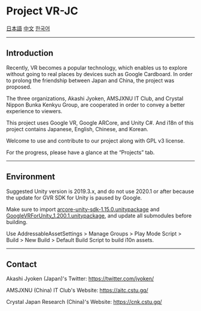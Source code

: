 # Project VR-JC

[日本語](README.ja.md) [中文](README.zh.md) [한국어](README.kr.md)

---

## Introduction

Recently, VR becomes a popular technology, which enables us to explore without going to real places by devices such as Google Cardboard. In order to prolong the friendship between Japan and China, the project was proposed.

The three organizations, Akashi Jyoken, AMSJXNU IT Club, and Crystal Nippon Bunka Kenkyu Group, are cooperated in order to convey a better experience to viewers.

This project uses Google VR, Google ARCore, and Unity C#. And i18n of this project contains Japanese, English, Chinese, and Korean.

Welcome to use and contribute to our project along with GPL v3 license.

For the progress, please have a glance at the “Projects” tab.

---

## Environment

Suggested Unity version is 2019.3.x, and do not use 2020.1 or after because the update for GVR SDK for Unity is paused by Google.

Make sure to import [arcore-unity-sdk-1.15.0.unitypackage](https://github.com/google-ar/arcore-unity-sdk/releases/download/v1.15.0/arcore-unity-sdk-1.15.0.unitypackage) and [GoogleVRForUnity_1.200.1.unitypackage](https://github.com/googlevr/gvr-unity-sdk/releases/download/v1.200.1/GoogleVRForUnity_1.200.1.unitypackage), and update all submodules before building.

Use AddressableAssetSettings > Manage Groups > Play Mode Script > Build > New Build > Default Build Script to build i10n assets.

---

## Contact

Akashi Jyoken (Japan)'s Twitter: https://twitter.com/jyoken/

AMSJXNU (China) IT Club's Website: https://aitc.cstu.gq/

Crystal Japan Research (China)'s Website: https://cnk.cstu.gq/
